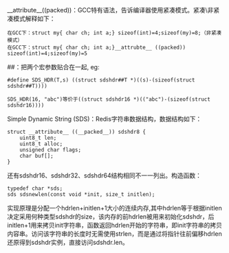 \_\_attribute\_\_((packed))：GCC特有语法，告诉编译器使用紧凑模式。紧凑\非紧凑模式解释如下：

    在GCC下：struct my{ char ch; int a;} sizeof(int)=4;sizeof(my)=8;（非紧凑模式）
    在GCC下：struct my{ char ch; int a;}__attrubte__ ((packed)) sizeof(int)=4;sizeof(my)=5

\##：把两个宏参数贴合在一起, eg: 

    #define SDS_HDR(T,s) ((struct sdshdr##T *)((s)-(sizeof(struct sdshdr##T))))
	
	SDS_HDR(16, "abc")等价于((struct sdshdr16 *)(("abc")-(sizeof(struct sdshdr16))))

Simple Dynamic String (SDS)：Redis字符串数据结构，数据结构如下：

    struct __attribute__ ((__packed__)) sdshdr8 {
		uint8_t len;
		uint8_t alloc;
		unsigned char flags;
		char buf[];
	}

还有sdshdr16、sdshdr32、sdshdr64结构相同不一一列出。构造函数：

    typedef char *sds;
	sds sdsnewlen(const void *init, size_t initlen);

实现原理是分配一个hdrlen+initlen+1大小的连续内存,其中hdrlen等于根据initlen决定采用何种类型sdshdr的size，该内存的前hdrlen被用来初始化sdshdr，后initlen+1用来拷贝init字符串，函数返回hdrlen开始的字符串，即init字符串的拷贝内容串。访问该字符串的长度时无需使用strlen，而是通过将指针往前偏移hdrlen还原得到sdshdr实例，直接访问sdshdr.len。
